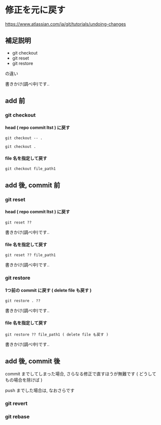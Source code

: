 
# 修正を元に戻す


https://www.atlassian.com/ja/git/tutorials/undoing-changes


## 補足説明

- git checkout
- git reset
- git restore

の違い

書きかけ(調べ中)です..



## add 前

### git checkout

#### head ( repo commit ltst ) に戻す

```
git checkout -- .
```

```
git checkout .
```


#### file 名を指定して戻す

```
git checkout file_path1
```



## add 後, commit 前

### git reset

#### head ( repo commit ltst ) に戻す

```
git reset ??
```
書きかけ(調べ中)です..



#### file 名を指定して戻す

```
git reset ?? file_path1
```
書きかけ(調べ中)です..



### git restore

#### 1つ前の commit に戻す ( delete file も戻す )

```
git restore . ??
```
書きかけ(調べ中)です..


#### file 名を指定して戻す

```
git restore ?? file_path1 ( delete file も戻す )
```
書きかけ(調べ中)です..



## add 後, commit 後

commit までしてしまった場合, さらなる修正で直すほうが無難です
( どうしてもの場合を除けば )

push までした場合は, なおさらです


### git revert

### git rebase





